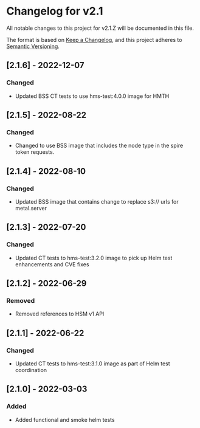 # Changelog for v2.1

All notable changes to this project for v2.1.Z will be documented in this file.

The format is based on [Keep a Changelog](https://keepachangelog.com/en/1.0.0/),
and this project adheres to [Semantic Versioning](https://semver.org/spec/v2.0.0.html).

## [2.1.6] - 2022-12-07

### Changed

- Updated BSS CT tests to use hms-test:4.0.0 image for HMTH

## [2.1.5] - 2022-08-22

### Changed

- Changed to use BSS image that includes the node type in the spire token requests.

## [2.1.4] - 2022-08-10

### Changed

- Updated BSS image that contains change to replace s3:// urls for metal.server

## [2.1.3] - 2022-07-20

### Changed

- Updated CT tests to hms-test:3.2.0 image to pick up Helm test enhancements and CVE fixes

## [2.1.2] - 2022-06-29

### Removed

- Removed references to HSM v1 API

## [2.1.1] - 2022-06-22

### Changed

- Updated CT tests to hms-test:3.1.0 image as part of Helm test coordination

## [2.1.0] - 2022-03-03

### Added

- Added functional and smoke helm tests
